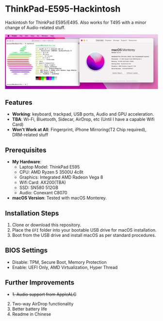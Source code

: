 # ThinkPad-E595-Hackintosh
 Hackintosh for ThinkPad E595/E495. Also works for T495 with a minor change of Audio-related stuff.
 
![macOS running](img/os.png)


## Features
- **Working**: keyboard, trackpad, USB ports, Audio and GPU acceleration.
- **TBA**: Wi-Fi, Bluetooth, Sidecar, AirDrop, etc (Until I have a capable Wifi Card)
- **Won't Work at All**: Fingerprint, iPhone Mirroring(T2 Chip required), DRM-related stuff

## Prerequisites
- **My Hardware**:
   - Laptop Model: ThinkPad E595
   - CPU: AMD Ryzen 5 3500U 4c8t
   - Graphics: Integrated AMD Radeon Vega 8
   - Wifi Card: AX200(TBA)
   - SSD: SN580 512GB
   - Audio: Conexant C8070
- **macOS Version**: Tested with macOS Monterey.


## Installation Steps
1. Clone or download this repository.
2. Place the `EFI` folder into your bootable USB drive for macOS installation.
3. Boot from the USB drive and install macOS as per standard procedures.

## BIOS Settings
- Disable: TPM, Secure Boot, Memory Protection
- Enable: UEFI Only, AMD Virtualization, Hyper Thread

## Further Improvements
- ~~1. Audio support from AppleALC~~
2. Two-way AirDrop functionality
3. Better battery life
4. Readme in Chinese